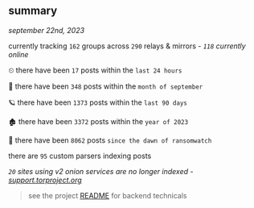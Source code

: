 
## summary
_september 22nd, 2023_

currently tracking `162` groups across `290` relays & mirrors - _`118` currently online_

⏲ there have been `17` posts within the `last 24 hours`

🦈 there have been `348` posts within the `month of september`

🪐 there have been `1373` posts within the `last 90 days`

🏚 there have been `3372` posts within the `year of 2023`

🦕 there have been `8062` posts `since the dawn of ransomwatch`

there are `95` custom parsers indexing posts

_`20` sites using v2 onion services are no longer indexed - [support.torproject.org](https://support.torproject.org/onionservices/v2-deprecation/)_

> see the project [README](https://github.com/joshhighet/ransomwatch#ransomwatch--) for backend technicals
